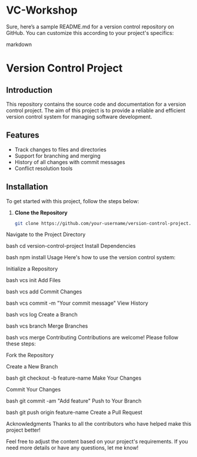 # VC-Workshop
Sure, here’s a sample README.md for a version control repository on GitHub. You can customize this according to your project's specifics:

markdown
# Version Control Project

## Introduction
This repository contains the source code and documentation for a version control project. The aim of this project is to provide a reliable and efficient version control system for managing software development.

## Features
- Track changes to files and directories
- Support for branching and merging
- History of all changes with commit messages
- Conflict resolution tools

## Installation
To get started with this project, follow the steps below:

1. **Clone the Repository**
   ```bash
   git clone https://github.com/your-username/version-control-project.git
Navigate to the Project Directory

bash
cd version-control-project
Install Dependencies

bash
npm install
Usage
Here's how to use the version control system:

Initialize a Repository

bash
vcs init
Add Files

bash
vcs add <file-name>
Commit Changes

bash
vcs commit -m "Your commit message"
View History

bash
vcs log
Create a Branch

bash
vcs branch <branch-name>
Merge Branches

bash
vcs merge <branch-name>
Contributing
Contributions are welcome! Please follow these steps:

Fork the Repository

Create a New Branch

bash
git checkout -b feature-name
Make Your Changes

Commit Your Changes

bash
git commit -am "Add feature"
Push to Your Branch

bash
git push origin feature-name
Create a Pull Request

Acknowledgments
Thanks to all the contributors who have helped make this project better!

Feel free to adjust the content based on your project's requirements. If you need more details or have any questions, let me know!
